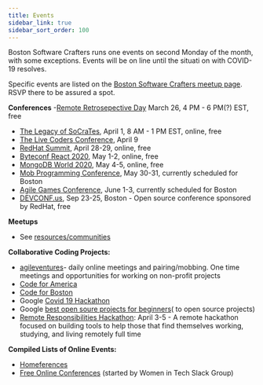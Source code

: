 ```yaml
---
title: Events
sidebar_link: true
sidebar_sort_order: 100
---
```


Boston Software Crafters runs one events on second Monday of the month, with some exceptions.  Events will be on line until the situati
on with COVID-19 resolves.

Specific events are listed on the [Boston Software Crafters meetup page](http://meetup.com/bostonsoftwarecrafters).  RSVP there to be assured a spot.

**Conferences**
-[Remote Retrosepective Day](https://remoteforever.com/remote-retrospectives-world-retrospective-day-2020) March 26, 4 PM - 6 PM(?) EST, free
- [The Legacy of SoCraTes](https://www.crowdcast.io/e/the-legacy-of-socrates), April 1, 8 AM - 1 PM EST, online, free
- [The Live Coders Conference](https://www.subscribepage.com/lcc2020), April 9
- [RedHat Summit](https://www.redhat.com/en/summit), April 28-29, online, free
- [Byteconf React 2020](https://www.bytesized.xyz/react-2020), May 1-2, online, free
- [MongoDB World 2020](https://www.mongodb.com/world), May 4-5, online, free
- [Mob Programming Conference](https://mobprogrammingconference.com), May 30-31, currently scheduled for Boston
- [Agile Games Conference](https://agilegamesnewengland.com), June 1-3, currently scheduled for Boston
- [DEVCONF.us](https://www.devconf.info/us/), Sep 23-25, Boston - Open source conference sponsored by RedHat, free

**Meetups**
- See [resources/communities](resources.md#communities)

**Collaborative Coding Projects:**
- [agileventures](agileventures.org)- daily online meetings and pairing/mobbing. One time meetings and opportunities for working on non-profit projects
- [Code for America](https://www.codeforamerica.org)
- [Code for Boston](https://www.codeforboston.org)
- Google [Covid 19 Hackathon](https://www.google.com/search?q=covid+hackathon&oq=covid+hacka&aqs=chrome.0.69i59j69i57j69i60.9995j0j4&sourceid=chrome&ie=UTF-8)
- Google [best open soure projects for beginners](https://www.google.com/search?q=best+open+source+projects+for+beginners&oq=best+open+source+projects+for+beginners&aqs=chrome..69i57j69i64.7514j0j4&sourceid=chrome&ie=UTF-8)( to open source projects)
- [Remote Responsibilities Hackathon](https://letspair.online/): April 3-5 - A remote hackathon focused on building tools to help those that find themselves working, studying, and living remotely full time

**Compiled Lists of Online Events:**
- [Homeferences](https://github.com/homeferences/list)
- [Free Online Conferences](https://docs.google.com/spreadsheets/d/1IKXAcDoYnWNpuFaDYkn_aplDZ5fRI0bJNWah0rGFO5E/htmlview) (started by Women in Tech Slack Group)
